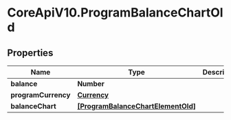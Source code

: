 # CoreApiV10.ProgramBalanceChartOld

## Properties
Name | Type | Description | Notes
------------ | ------------- | ------------- | -------------
**balance** | **Number** |  | [optional] 
**programCurrency** | [**Currency**](Currency.md) |  | [optional] 
**balanceChart** | [**[ProgramBalanceChartElementOld]**](ProgramBalanceChartElementOld.md) |  | [optional] 


